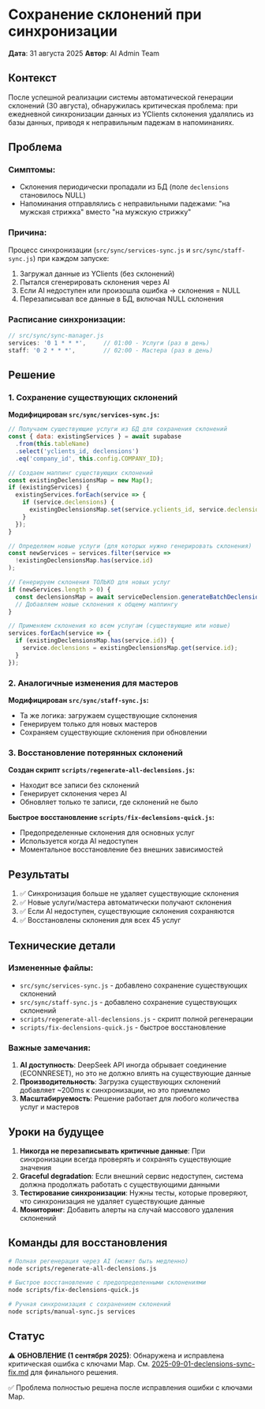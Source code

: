 # Сохранение склонений при синхронизации

**Дата**: 31 августа 2025
**Автор**: AI Admin Team

## Контекст

После успешной реализации системы автоматической генерации склонений (30 августа), обнаружилась критическая проблема: при ежедневной синхронизации данных из YClients склонения удалялись из базы данных, приводя к неправильным падежам в напоминаниях.

## Проблема

### Симптомы:
- Склонения периодически пропадали из БД (поле `declensions` становилось NULL)
- Напоминания отправлялись с неправильными падежами: "на мужская стрижка" вместо "на мужскую стрижку"

### Причина:
Процесс синхронизации (`src/sync/services-sync.js` и `src/sync/staff-sync.js`) при каждом запуске:
1. Загружал данные из YClients (без склонений)
2. Пытался сгенерировать склонения через AI
3. Если AI недоступен или произошла ошибка → склонения = NULL
4. Перезаписывал все данные в БД, включая NULL склонения

### Расписание синхронизации:
```javascript
// src/sync/sync-manager.js
services: '0 1 * * *',     // 01:00 - Услуги (раз в день)
staff: '0 2 * * *',        // 02:00 - Мастера (раз в день)
```

## Решение

### 1. Сохранение существующих склонений

**Модифицирован `src/sync/services-sync.js`:**
```javascript
// Получаем существующие услуги из БД для сохранения склонений
const { data: existingServices } = await supabase
  .from(this.tableName)
  .select('yclients_id, declensions')
  .eq('company_id', this.config.COMPANY_ID);

// Создаем маппинг существующих склонений
const existingDeclensionsMap = new Map();
if (existingServices) {
  existingServices.forEach(service => {
    if (service.declensions) {
      existingDeclensionsMap.set(service.yclients_id, service.declensions);
    }
  });
}

// Определяем новые услуги (для которых нужно генерировать склонения)
const newServices = services.filter(service => 
  !existingDeclensionsMap.has(service.id)
);

// Генерируем склонения ТОЛЬКО для новых услуг
if (newServices.length > 0) {
  const declensionsMap = await serviceDeclension.generateBatchDeclensions(newServices);
  // Добавляем новые склонения к общему маппингу
}

// Применяем склонения ко всем услугам (существующие или новые)
services.forEach(service => {
  if (existingDeclensionsMap.has(service.id)) {
    service.declensions = existingDeclensionsMap.get(service.id);
  }
});
```

### 2. Аналогичные изменения для мастеров

**Модифицирован `src/sync/staff-sync.js`:**
- Та же логика: загружаем существующие склонения
- Генерируем только для новых мастеров
- Сохраняем существующие склонения при обновлении

### 3. Восстановление потерянных склонений

**Создан скрипт `scripts/regenerate-all-declensions.js`:**
- Находит все записи без склонений
- Генерирует склонения через AI
- Обновляет только те записи, где склонений не было

**Быстрое восстановление `scripts/fix-declensions-quick.js`:**
- Предопределенные склонения для основных услуг
- Используется когда AI недоступен
- Моментальное восстановление без внешних зависимостей

## Результаты

1. ✅ Синхронизация больше не удаляет существующие склонения
2. ✅ Новые услуги/мастера автоматически получают склонения
3. ✅ Если AI недоступен, существующие склонения сохраняются
4. ✅ Восстановлены склонения для всех 45 услуг

## Технические детали

### Измененные файлы:
- `src/sync/services-sync.js` - добавлено сохранение существующих склонений
- `src/sync/staff-sync.js` - добавлено сохранение существующих склонений
- `scripts/regenerate-all-declensions.js` - скрипт полной регенерации
- `scripts/fix-declensions-quick.js` - быстрое восстановление

### Важные замечания:
1. **AI доступность**: DeepSeek API иногда обрывает соединение (ECONNRESET), но это не должно влиять на существующие данные
2. **Производительность**: Загрузка существующих склонений добавляет ~200ms к синхронизации, но это приемлемо
3. **Масштабируемость**: Решение работает для любого количества услуг и мастеров

## Уроки на будущее

1. **Никогда не перезаписывать критичные данные**: При синхронизации всегда проверять и сохранять существующие значения
2. **Graceful degradation**: Если внешний сервис недоступен, система должна продолжать работать с существующими данными
3. **Тестирование синхронизации**: Нужны тесты, которые проверяют, что синхронизация не удаляет существующие данные
4. **Мониторинг**: Добавить алерты на случай массового удаления склонений

## Команды для восстановления

```bash
# Полная регенерация через AI (может быть медленно)
node scripts/regenerate-all-declensions.js

# Быстрое восстановление с предопределенными склонениями
node scripts/fix-declensions-quick.js

# Ручная синхронизация с сохранением склонений
node scripts/manual-sync.js services
```

## Статус

⚠️ **ОБНОВЛЕНИЕ (1 сентября 2025)**: Обнаружена и исправлена критическая ошибка с ключами Map.
См. [2025-09-01-declensions-sync-fix.md](2025-09-01-declensions-sync-fix.md) для финального решения.

✅ Проблема полностью решена после исправления ошибки с ключами Map.